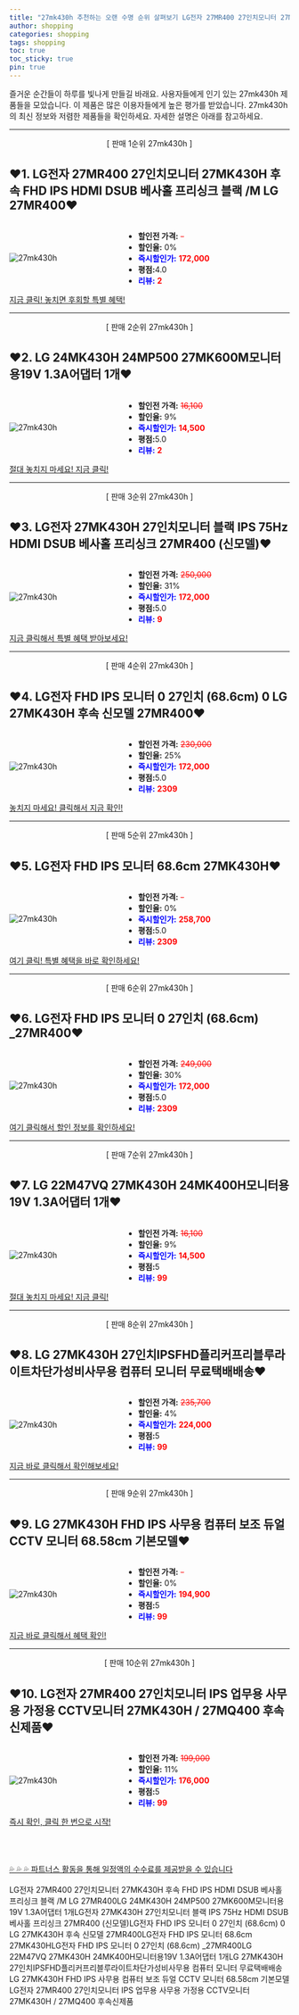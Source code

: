 ```yaml
---
title: "27mk430h 추천하는 오랜 수명 순위 살펴보기 LG전자 27MR400 27인치모니터 27MK430H 후속"
author: shopping
categories: shopping
tags: shopping
toc: true
toc_sticky: true
pin: true
---
```

즐거운 순간들이 하루를 빛나게 만들길 바래요. 사용자들에게 인기 있는 27mk430h 제품들을 모았습니다. 이 제품은 많은 이용자들에게 높은 평가를 받았습니다. 27mk430h의 최신 정보와 저렴한 제품들을 확인하세요. 자세한 설명은 아래를 참고하세요.

---
<p class="toplist" style="margin: 0 auto; display: block; width: fit-content;">[ 판매 1순위 27mk430h ]</p>

<h2><strong>❤️1. LG전자 27MR400 27인치모니터 27MK430H 후속 FHD IPS HDMI DSUB 베사홀 프리싱크 블랙 /M LG 27MR400❤️</strong></h2>

<div style="display: flex; align-items: center;">
    <div style="flex: 0.4;">
        <img src="https://thumbnail9.coupangcdn.com/thumbnails/remote/230x230ex/image/vendor_inventory/de96/41d6d856d5a935621b78fa4a65fc7e624adcfe98b400793ab1de78278779.jpg" alt="27mk430h" style="max-width: 100%;">
    </div>
    <div style="flex: 0.6; margin-left: 10px;">
        <ul>
            <li><strong>할인전 가격:</strong> <del style="color: red;">-</del></li>
            <li><strong>할인율:</strong> 0%</li>
            <li><span style='color:blue'><strong>즉시할인가:</strong></span> <span style='color:red'><strong>172,000</strong></span></li>
            <li><strong>평점:</strong>4.0</li>
            <li><span style='color:blue'><strong>리뷰:</strong></span> <span style='color:red'><strong>2</strong></span></li>
        </ul>
    </div>
</div>
<div class="center">
    <a href="https://William4Davisa.github.io?lptag=AF9450613&subid=githubio&pageKey=8235842597&traceid=V0-153&itemId=23706000526&vendorItemId=84375018473" class="myButton">
        지금 클릭! 놓치면 후회할 특별 혜택!
    </a>
</div>


---
<p class="toplist" style="margin: 0 auto; display: block; width: fit-content;">[ 판매 2순위 27mk430h ]</p>

<h2><strong>❤️2. LG 24MK430H 24MP500 27MK600M모니터용19V 1.3A어댑터 1개❤️</strong></h2>

<div style="display: flex; align-items: center;">
    <div style="flex: 0.4;">
        <img src="https://thumbnail10.coupangcdn.com/thumbnails/remote/230x230ex/image/vendor_inventory/eef6/f34a25d5a3f243bc62dab26b00a2658842fd4f1fafe739645ed8e2ce879f.jpg" alt="27mk430h" style="max-width: 100%;">
    </div>
    <div style="flex: 0.6; margin-left: 10px;">
        <ul>
            <li><strong>할인전 가격:</strong> <del style="color: red;">16,100</del></li>
            <li><strong>할인율:</strong> 9%</li>
            <li><span style='color:blue'><strong>즉시할인가:</strong></span> <span style='color:red'><strong>14,500</strong></span></li>
            <li><strong>평점:</strong>5.0</li>
            <li><span style='color:blue'><strong>리뷰:</strong></span> <span style='color:red'><strong>2</strong></span></li>
        </ul>
    </div>
</div>
<div class="center">
    <a href="https://William4Davisa.github.io?lptag=AF9450613&subid=githubio&pageKey=7398825617&traceid=V0-153&itemId=19145712317&vendorItemId=90741099550" class="myButton">
        절대 놓치지 마세요! 지금 클릭!
    </a>
</div>


---
<p class="toplist" style="margin: 0 auto; display: block; width: fit-content;">[ 판매 3순위 27mk430h ]</p>

<h2><strong>❤️3. LG전자 27MK430H 27인치모니터 블랙 IPS 75Hz HDMI DSUB 베사홀 프리싱크 27MR400 (신모델)❤️</strong></h2>

<div style="display: flex; align-items: center;">
    <div style="flex: 0.4;">
        <img src="https://thumbnail10.coupangcdn.com/thumbnails/remote/230x230ex/image/vendor_inventory/1110/a20e7ce5980dbcb5bf7c8b6831e25ed4b7bfc026ef563a9d3102b7ce3589.jpg" alt="27mk430h" style="max-width: 100%;">
    </div>
    <div style="flex: 0.6; margin-left: 10px;">
        <ul>
            <li><strong>할인전 가격:</strong> <del style="color: red;">250,000</del></li>
            <li><strong>할인율:</strong> 31%</li>
            <li><span style='color:blue'><strong>즉시할인가:</strong></span> <span style='color:red'><strong>172,000</strong></span></li>
            <li><strong>평점:</strong>5.0</li>
            <li><span style='color:blue'><strong>리뷰:</strong></span> <span style='color:red'><strong>9</strong></span></li>
        </ul>
    </div>
</div>
<div class="center">
    <a href="https://William4Davisa.github.io?lptag=AF9450613&subid=githubio&pageKey=8218185882&traceid=V0-153&itemId=23611835517&vendorItemId=87053508368" class="myButton">
        지금 클릭해서 특별 혜택 받아보세요!
    </a>
</div>


---
<p class="toplist" style="margin: 0 auto; display: block; width: fit-content;">[ 판매 4순위 27mk430h ]</p>

<h2><strong>❤️4. LG전자 FHD IPS 모니터 0 27인치 (68.6cm) 0 LG 27MK430H 후속 신모델 27MR400❤️</strong></h2>

<div style="display: flex; align-items: center;">
    <div style="flex: 0.4;">
        <img src="https://thumbnail9.coupangcdn.com/thumbnails/remote/230x230ex/image/vendor_inventory/4ba0/f5e99271257601be2d5c71c9e066c1bb6bee108298720d9f35ff48afc49f.JPG" alt="27mk430h" style="max-width: 100%;">
    </div>
    <div style="flex: 0.6; margin-left: 10px;">
        <ul>
            <li><strong>할인전 가격:</strong> <del style="color: red;">230,000</del></li>
            <li><strong>할인율:</strong> 25%</li>
            <li><span style='color:blue'><strong>즉시할인가:</strong></span> <span style='color:red'><strong>172,000</strong></span></li>
            <li><strong>평점:</strong>5.0</li>
            <li><span style='color:blue'><strong>리뷰:</strong></span> <span style='color:red'><strong>2309</strong></span></li>
        </ul>
    </div>
</div>
<div class="center">
    <a href="https://William4Davisa.github.io?lptag=AF9450613&subid=githubio&pageKey=6962756962&traceid=V0-153&itemId=23286748358&vendorItemId=90319009143" class="myButton">
        놓치지 마세요! 클릭해서 지금 확인!
    </a>
</div>


---
<p class="toplist" style="margin: 0 auto; display: block; width: fit-content;">[ 판매 5순위 27mk430h ]</p>

<h2><strong>❤️5. LG전자 FHD IPS 모니터 68.6cm 27MK430H❤️</strong></h2>

<div style="display: flex; align-items: center;">
    <div style="flex: 0.4;">
        <img src="https://thumbnail6.coupangcdn.com/thumbnails/remote/230x230ex/image/vendor_inventory/fd40/9545de50489171a4796b4238b08d168298bedacae226f3f2694364f99c2a.jpg" alt="27mk430h" style="max-width: 100%;">
    </div>
    <div style="flex: 0.6; margin-left: 10px;">
        <ul>
            <li><strong>할인전 가격:</strong> <del style="color: red;">-</del></li>
            <li><strong>할인율:</strong> 0%</li>
            <li><span style='color:blue'><strong>즉시할인가:</strong></span> <span style='color:red'><strong>258,700</strong></span></li>
            <li><strong>평점:</strong>5.0</li>
            <li><span style='color:blue'><strong>리뷰:</strong></span> <span style='color:red'><strong>2309</strong></span></li>
        </ul>
    </div>
</div>
<div class="center">
    <a href="https://William4Davisa.github.io?lptag=AF9450613&subid=githubio&pageKey=6962756962&traceid=V0-153&itemId=437946850&vendorItemId=83798193393" class="myButton">
        여기 클릭! 특별 혜택을 바로 확인하세요!
    </a>
</div>


---
<p class="toplist" style="margin: 0 auto; display: block; width: fit-content;">[ 판매 6순위 27mk430h ]</p>

<h2><strong>❤️6. LG전자 FHD IPS 모니터 0 27인치 (68.6cm) _27MR400❤️</strong></h2>

<div style="display: flex; align-items: center;">
    <div style="flex: 0.4;">
        <img src="https://thumbnail10.coupangcdn.com/thumbnails/remote/230x230ex/image/vendor_inventory/078b/3a31fb2804a6f0bfb2d9beb00d56d64a613b69c59acfb732d7ed9da8584d.jpg" alt="27mk430h" style="max-width: 100%;">
    </div>
    <div style="flex: 0.6; margin-left: 10px;">
        <ul>
            <li><strong>할인전 가격:</strong> <del style="color: red;">249,000</del></li>
            <li><strong>할인율:</strong> 30%</li>
            <li><span style='color:blue'><strong>즉시할인가:</strong></span> <span style='color:red'><strong>172,000</strong></span></li>
            <li><strong>평점:</strong>5.0</li>
            <li><span style='color:blue'><strong>리뷰:</strong></span> <span style='color:red'><strong>2309</strong></span></li>
        </ul>
    </div>
</div>
<div class="center">
    <a href="https://William4Davisa.github.io?lptag=AF9450613&subid=githubio&pageKey=6962756962&traceid=V0-153&itemId=23357761967&vendorItemId=90388311695" class="myButton">
        여기 클릭해서 할인 정보를 확인하세요!
    </a>
</div>


---
<p class="toplist" style="margin: 0 auto; display: block; width: fit-content;">[ 판매 7순위 27mk430h ]</p>

<h2><strong>❤️7. LG 22M47VQ 27MK430H 24MK400H모니터용19V 1.3A어댑터 1개❤️</strong></h2>

<div style="display: flex; align-items: center;">
    <div style="flex: 0.4;">
        <img src="https://thumbnail6.coupangcdn.com/thumbnails/remote/230x230ex/image/vendor_inventory/31a2/58f85214304da44d76ed76d3fd2d28457939085fa20212b5a25c93ad91ec.jpg" alt="27mk430h" style="max-width: 100%;">
    </div>
    <div style="flex: 0.6; margin-left: 10px;">
        <ul>
            <li><strong>할인전 가격:</strong> <del style="color: red;">16,100</del></li>
            <li><strong>할인율:</strong> 9%</li>
            <li><span style='color:blue'><strong>즉시할인가:</strong></span> <span style='color:red'><strong>14,500</strong></span></li>
            <li><strong>평점:</strong>5</li>
            <li><span style='color:blue'><strong>리뷰:</strong></span> <span style='color:red'><strong>99</strong></span></li>
        </ul>
    </div>
</div>
<div class="center">
    <a href="https://William4Davisa.github.io?lptag=AF9450613&subid=githubio&pageKey=7595299681&traceid=V0-153&itemId=20079275674&vendorItemId=87177028486" class="myButton">
        절대 놓치지 마세요! 지금 클릭!
    </a>
</div>


---
<p class="toplist" style="margin: 0 auto; display: block; width: fit-content;">[ 판매 8순위 27mk430h ]</p>

<h2><strong>❤️8. LG 27MK430H 27인치IPSFHD플리커프리블루라이트차단가성비사무용 컴퓨터 모니터 무료택배배송❤️</strong></h2>

<div style="display: flex; align-items: center;">
    <div style="flex: 0.4;">
        <img src="https://thumbnail6.coupangcdn.com/thumbnails/remote/230x230ex/image/vendor_inventory/1f6a/884d6e56c3f8c6e136f5c119a57bd14456c35e4e65f32f6bfc68f224d7b6.jpg" alt="27mk430h" style="max-width: 100%;">
    </div>
    <div style="flex: 0.6; margin-left: 10px;">
        <ul>
            <li><strong>할인전 가격:</strong> <del style="color: red;">235,700</del></li>
            <li><strong>할인율:</strong> 4%</li>
            <li><span style='color:blue'><strong>즉시할인가:</strong></span> <span style='color:red'><strong>224,000</strong></span></li>
            <li><strong>평점:</strong>5</li>
            <li><span style='color:blue'><strong>리뷰:</strong></span> <span style='color:red'><strong>99</strong></span></li>
        </ul>
    </div>
</div>
<div class="center">
    <a href="https://William4Davisa.github.io?lptag=AF9450613&subid=githubio&pageKey=7322575248&traceid=V0-153&itemId=18784133018&vendorItemId=86055342073" class="myButton">
        지금 바로 클릭해서 확인해보세요!
    </a>
</div>


---
<p class="toplist" style="margin: 0 auto; display: block; width: fit-content;">[ 판매 9순위 27mk430h ]</p>

<h2><strong>❤️9. LG 27MK430H FHD IPS 사무용 컴퓨터 보조 듀얼 CCTV 모니터 68.58cm 기본모델❤️</strong></h2>

<div style="display: flex; align-items: center;">
    <div style="flex: 0.4;">
        <img src="https://thumbnail7.coupangcdn.com/thumbnails/remote/230x230ex/image/vendor_inventory/6cb0/b3a323e45e0b810b1c91729995f908242cfd01d704c63eef41e1823fc2c3.jpg" alt="27mk430h" style="max-width: 100%;">
    </div>
    <div style="flex: 0.6; margin-left: 10px;">
        <ul>
            <li><strong>할인전 가격:</strong> <del style="color: red;">-</del></li>
            <li><strong>할인율:</strong> 0%</li>
            <li><span style='color:blue'><strong>즉시할인가:</strong></span> <span style='color:red'><strong>194,900</strong></span></li>
            <li><strong>평점:</strong>5</li>
            <li><span style='color:blue'><strong>리뷰:</strong></span> <span style='color:red'><strong>99</strong></span></li>
        </ul>
    </div>
</div>
<div class="center">
    <a href="https://William4Davisa.github.io?lptag=AF9450613&subid=githubio&pageKey=8100171984&traceid=V0-153&itemId=22906483451&vendorItemId=89940943845" class="myButton">
        지금 바로 클릭해서 혜택 확인!
    </a>
</div>


---
<p class="toplist" style="margin: 0 auto; display: block; width: fit-content;">[ 판매 10순위 27mk430h ]</p>

<h2><strong>❤️10. LG전자 27MR400 27인치모니터 IPS 업무용 사무용 가정용 CCTV모니터 27MK430H / 27MQ400 후속신제품❤️</strong></h2>

<div style="display: flex; align-items: center;">
    <div style="flex: 0.4;">
        <img src="https://thumbnail10.coupangcdn.com/thumbnails/remote/230x230ex/image/vendor_inventory/123e/59a17ada76c6f02ebb2fe550356c112e8315a545aa45ea52221a08e734ce.jpg" alt="27mk430h" style="max-width: 100%;">
    </div>
    <div style="flex: 0.6; margin-left: 10px;">
        <ul>
            <li><strong>할인전 가격:</strong> <del style="color: red;">199,000</del></li>
            <li><strong>할인율:</strong> 11%</li>
            <li><span style='color:blue'><strong>즉시할인가:</strong></span> <span style='color:red'><strong>176,000</strong></span></li>
            <li><strong>평점:</strong>5</li>
            <li><span style='color:blue'><strong>리뷰:</strong></span> <span style='color:red'><strong>99</strong></span></li>
        </ul>
    </div>
</div>
<div class="center">
    <a href="https://William4Davisa.github.io?lptag=AF9450613&subid=githubio&pageKey=8068090260&traceid=V0-153&itemId=22698835265&vendorItemId=89734484293" class="myButton">
        즉시 확인, 클릭 한 번으로 시작!
    </a>
</div>

<br><br><br>[💦 💦 💦 파트너스 활동을 통해 일정액의 수수료를 제공받을 수 있습니다](https://link.coupang.com/a/bcpT2c)<br><br>LG전자 27MR400 27인치모니터 27MK430H 후속 FHD IPS HDMI DSUB 베사홀 프리싱크 블랙 /M LG 27MR400LG 24MK430H 24MP500 27MK600M모니터용19V 1.3A어댑터 1개LG전자 27MK430H 27인치모니터 블랙 IPS 75Hz HDMI DSUB 베사홀 프리싱크 27MR400 (신모델)LG전자 FHD IPS 모니터 0 27인치 (68.6cm) 0 LG 27MK430H 후속 신모델 27MR400LG전자 FHD IPS 모니터 68.6cm 27MK430HLG전자 FHD IPS 모니터 0 27인치 (68.6cm) _27MR400LG 22M47VQ 27MK430H 24MK400H모니터용19V 1.3A어댑터 1개LG 27MK430H 27인치IPSFHD플리커프리블루라이트차단가성비사무용 컴퓨터 모니터 무료택배배송LG 27MK430H FHD IPS 사무용 컴퓨터 보조 듀얼 CCTV 모니터 68.58cm 기본모델LG전자 27MR400 27인치모니터 IPS 업무용 사무용 가정용 CCTV모니터 27MK430H / 27MQ400 후속신제품